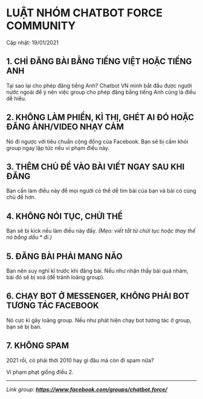 # LUẬT NHÓM CHATBOT FORCE COMMUNITY
Cập nhật: 19/01/2021

## 1. CHỈ ĐĂNG BÀI BẰNG TIẾNG VIỆT HOẶC TIẾNG ANH
Tại sao lại cho phép đăng tiếng Anh? Chatbot VN mình bắt đầu được người nước ngoài để ý nên việc group cho phép đăng bằng tiếng Anh cũng là điều dễ hiểu.

## 2. KHÔNG LÀM PHIỀN, KÌ THỊ, GHÉT AI ĐÓ HOẶC ĐĂNG ẢNH/VIDEO NHẠY CẢM
Nó đi ngược với tiêu chuẩn cộng đồng của Facebook. Bạn sẽ bị cấm khỏi group ngay lập tức nếu vi phạm điều này.

## 3. THÊM CHỦ ĐỀ VÀO BÀI VIẾT NGAY SAU KHI ĐĂNG
Bạn cần làm điều này để mọi người có thể dễ tìm bài của bạn và bài có cùng chủ đề hơn.

## 4. KHÔNG NÓI TỤC, CHỬI THỀ
Bạn sẽ bị kick nếu làm điều này đấy. *(Mẹo: viết tắt từ chửi tục hoặc thay thế nó bằng dấu \* đi.)*

## 5. ĐĂNG BÀI PHẢI MANG NÃO
Bạn nên suy nghĩ kĩ trước khi đăng bài. Nếu như nhận thấy bài quá nhảm, bài đó sẽ bị xoá (để tránh loãng group).

## 6. CHẠY BOT Ở MESSENGER, KHÔNG PHẢI BOT TƯƠNG TÁC FACEBOOK
Nó cực kì gây loãng group. Nếu như phát hiện chạy bot tương tác ở group, bạn sẽ bị ban.

## 7. KHÔNG SPAM
2021 rồi, có phải thời 2010 hay gì đâu mà còn đi spam nữa?

Vi phạm phạt giống điều 2.

<hr>

_Link group: **https://www.facebook.com/groups/chatbot.force/**_
